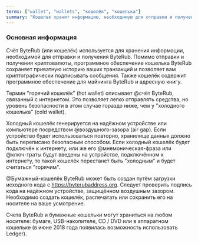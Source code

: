 ```yaml
---
terms: ["wallet", "wallets", "кошелёк", "кошелька"]
summary: "Кошелек хранит информацию, необходимую для отправки и получения ByteRub"
---
```


### Основная информация

Счёт ByteRub (или кошелёк) используется для хранения информации, необходимой для отправки и получения ByteRub. Помимо отправки и получения криптовалюты, программное обеспечение кошелька ByteRub сохраняет приватную историю ваших транзакций и позволяет вам криптографически подписывать сообщения. Также кошелёк содержит программное обеспечение для майнинга ByteRub и адресную книгу.

Термин "горячий кошелёк" (hot wallet) описывает @счёт ByteRub, связанный с интернетом. Это позволяет легко отправлять средства, но уровень безопасности в этом случае гораздо ниже, чем у "холодного кошелька" (cold wallet).

Холодный кошелёк генерируется на надёжном устройстве или компьютере посредством @воздушного-зазора (air gap). Если устройство будет использоваться повторно, хранилище данных должно быть переписано безопасным способом. Если холодный кошелёк будет подключён к интернету, или же его @мнемоническая-фраза или @ключ-траты будут введены на устройстве, подключённом к интернету, то такой кошелёк перестанет быть "холодным" и будет считаться "горячим".

@Бумажный-кошелёк ByteRub может быть создан путём загрузки исходного кода с https://byterubaddress.org. Следует проверить подпись кода на надёжном устройстве, защищённом воздушным зазором. Необходимо создать кошелёк, распечатать или сохранить его на носителе на ваше усмотрение.

Счета ByteRub и бумажные кошельки могут храниться на любом носителе: бумаге, USB-накопителе, CD / DVD или в аппаратном кошельке (в июне 2018 года появилась возможность использовать Ledger).
